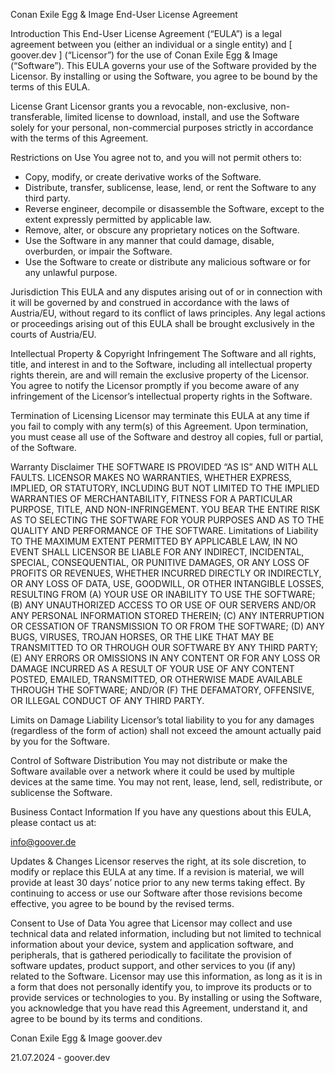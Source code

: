 Conan Exile Egg & Image End-User License Agreement

Introduction
This End-User License Agreement (“EULA”) is a legal agreement between you (either an individual or a single entity) and [ goover.dev ] (“Licensor”) for the use of Conan Exile Egg & Image (“Software”). This EULA governs your use of the Software provided by the Licensor. By installing or using the Software, you agree to be bound by the terms of this EULA.

License Grant
Licensor grants you a revocable, non-exclusive, non-transferable, limited license to download, install, and use the Software solely for your personal, non-commercial purposes strictly in accordance with the terms of this Agreement.

Restrictions on Use
You agree not to, and you will not permit others to:
* Copy, modify, or create derivative works of the Software.
* Distribute, transfer, sublicense, lease, lend, or rent the Software to any third party.
* Reverse engineer, decompile or disassemble the Software, except to the extent expressly permitted by applicable law.
* Remove, alter, or obscure any proprietary notices on the Software.
* Use the Software in any manner that could damage, disable, overburden, or impair the Software.
* Use the Software to create or distribute any malicious software or for any unlawful purpose.

Jurisdiction
This EULA and any disputes arising out of or in connection with it will be governed by and construed in accordance with the laws of Austria/EU, without regard to its conflict of laws principles. Any legal actions or proceedings arising out of this EULA shall be brought exclusively in the courts of Austria/EU.

Intellectual Property & Copyright Infringement
The Software and all rights, title, and interest in and to the Software, including all intellectual property rights therein, are and will remain the exclusive property of the Licensor. You agree to notify the Licensor promptly if you become aware of any infringement of the Licensor’s intellectual property rights in the Software.

Termination of Licensing
Licensor may terminate this EULA at any time if you fail to comply with any term(s) of this Agreement. Upon termination, you must cease all use of the Software and destroy all copies, full or partial, of the Software.

Warranty Disclaimer
THE SOFTWARE IS PROVIDED “AS IS” AND WITH ALL FAULTS. LICENSOR MAKES NO WARRANTIES, WHETHER EXPRESS, IMPLIED, OR STATUTORY, INCLUDING BUT NOT LIMITED TO THE IMPLIED WARRANTIES OF MERCHANTABILITY, FITNESS FOR A PARTICULAR PURPOSE, TITLE, AND NON-INFRINGEMENT. YOU BEAR THE ENTIRE RISK AS TO SELECTING THE SOFTWARE FOR YOUR PURPOSES AND AS TO THE QUALITY AND PERFORMANCE OF THE SOFTWARE.
Limitations of Liability
TO THE MAXIMUM EXTENT PERMITTED BY APPLICABLE LAW, IN NO EVENT SHALL LICENSOR BE LIABLE FOR ANY INDIRECT, INCIDENTAL, SPECIAL, CONSEQUENTIAL, OR PUNITIVE DAMAGES, OR ANY LOSS OF PROFITS OR REVENUES, WHETHER INCURRED DIRECTLY OR INDIRECTLY, OR ANY LOSS OF DATA, USE, GOODWILL, OR OTHER INTANGIBLE LOSSES, RESULTING FROM (A) YOUR USE OR INABILITY TO USE THE SOFTWARE; (B) ANY UNAUTHORIZED ACCESS TO OR USE OF OUR SERVERS AND/OR ANY PERSONAL INFORMATION STORED THEREIN; (C) ANY INTERRUPTION OR CESSATION OF TRANSMISSION TO OR FROM THE SOFTWARE; (D) ANY BUGS, VIRUSES, TROJAN HORSES, OR THE LIKE THAT MAY BE TRANSMITTED TO OR THROUGH OUR SOFTWARE BY ANY THIRD PARTY; (E) ANY ERRORS OR OMISSIONS IN ANY CONTENT OR FOR ANY LOSS OR DAMAGE INCURRED AS A RESULT OF YOUR USE OF ANY CONTENT POSTED, EMAILED, TRANSMITTED, OR OTHERWISE MADE AVAILABLE THROUGH THE SOFTWARE; AND/OR (F) THE DEFAMATORY, OFFENSIVE, OR ILLEGAL CONDUCT OF ANY THIRD PARTY.

Limits on Damage Liability
Licensor’s total liability to you for any damages (regardless of the form of action) shall not exceed the amount actually paid by you for the Software.

Control of Software Distribution
You may not distribute or make the Software available over a network where it could be used by multiple devices at the same time. You may not rent, lease, lend, sell, redistribute, or sublicense the Software.

Business Contact Information
If you have any questions about this EULA, please contact us at:

info@goover.de

Updates & Changes
Licensor reserves the right, at its sole discretion, to modify or replace this EULA at any time. If a revision is material, we will provide at least 30 days’ notice prior to any new terms taking effect. By continuing to access or use our Software after those revisions become effective, you agree to be bound by the revised terms.

Consent to Use of Data
You agree that Licensor may collect and use technical data and related information, including but not limited to technical information about your device, system and application software, and peripherals, that is gathered periodically to facilitate the provision of software updates, product support, and other services to you (if any) related to the Software. Licensor may use this information, as long as it is in a form that does not personally identify you, to improve its products or to provide services or technologies to you.
By installing or using the Software, you acknowledge that you have read this Agreement, understand it, and agree to be bound by its terms and conditions.

Conan Exile Egg & Image
goover.dev

21.07.2024 - goover.dev
